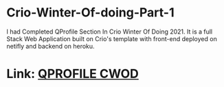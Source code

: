 # Crio-Winter-Of-doing-Part-1

I had Completed QProfile Section In Crio Winter Of Doing 2021.
It is a full Stack Web Application built on Crio's template with front-end deployed on netifly and backend on heroku.

#  Link:  [QPROFILE CWOD](https://ankanportfolio.netlify.app/)
